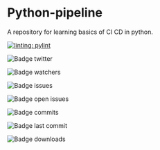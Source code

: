 # Python-pipeline
A repository for learning basics of CI CD in python.

[![linting: pylint](https://img.shields.io/badge/linting-pylint-yellowgreen)](https://github.com/PyCQA/pylint)

![Badge twitter](https://badgen.net/badge/hello/world/red?icon=twitter)

![Badge watchers](https://badgen.net/github/watchers/RudolfHlavacek/Python-pipeline)

![Badge issues](https://badgen.net/github/issues/RudolfHlavacek/Python-pipeline)

![Badge open issues](https://badgen.net/github/open-issues/RudolfHlavacek/Python-pipeline)

![Badge commits](https://badgen.net/github/commits/RudolfHlavacek/Python-pipeline)

![Badge last commit](https://badgen.net/github/last-commit/RudolfHlavacek/Python-pipeline)

![Badge downloads](https://badgen.net/github/assets-dl/RudolfHlavacek/Python-pipeline)
